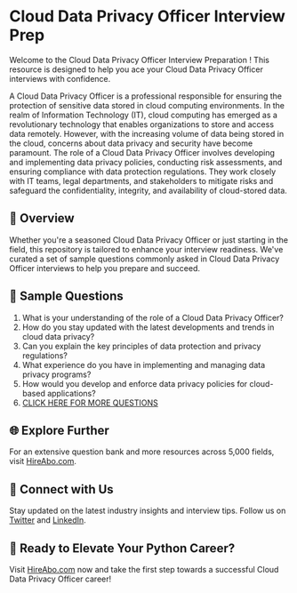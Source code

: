 # Cloud Data Privacy Officer Interview Prep

Welcome to the Cloud Data Privacy Officer Interview Preparation ! This resource is designed to help you ace your Cloud Data Privacy Officer interviews with confidence.

A Cloud Data Privacy Officer is a professional responsible for ensuring the protection of sensitive data stored in cloud computing environments. In the realm of Information Technology (IT), cloud computing has emerged as a revolutionary technology that enables organizations to store and access data remotely. However, with the increasing volume of data being stored in the cloud, concerns about data privacy and security have become paramount. The role of a Cloud Data Privacy Officer involves developing and implementing data privacy policies, conducting risk assessments, and ensuring compliance with data protection regulations. They work closely with IT teams, legal departments, and stakeholders to mitigate risks and safeguard the confidentiality, integrity, and availability of cloud-stored data.

## 🚀 Overview

Whether you're a seasoned Cloud Data Privacy Officer or just starting in the field, this repository is tailored to enhance your interview readiness. We've curated a set of sample questions commonly asked in Cloud Data Privacy Officer interviews to help you prepare and succeed.

## 📝 Sample Questions

1. What is your understanding of the role of a Cloud Data Privacy Officer?
2. How do you stay updated with the latest developments and trends in cloud data privacy?
3. Can you explain the key principles of data protection and privacy regulations?
4. What experience do you have in implementing and managing data privacy programs?
5. How would you develop and enforce data privacy policies for cloud-based applications?
6. [CLICK HERE FOR MORE QUESTIONS](https://hireabo.com/job/0_4_47/Cloud%20Data%20Privacy%20Officer)

## 🌐 Explore Further

For an extensive question bank and more resources across 5,000 fields, visit [HireAbo.com](https://www.hireabo.com).

## 📱 Connect with Us

Stay updated on the latest industry insights and interview tips. Follow us on [Twitter](https://twitter.com/hireabo) and [LinkedIn](https://www.linkedin.com/in/hire-abo-3609972a8/).

## 🚀 Ready to Elevate Your Python Career?

Visit [HireAbo.com](https://www.hireabo.com) now and take the first step towards a successful Cloud Data Privacy Officer career!